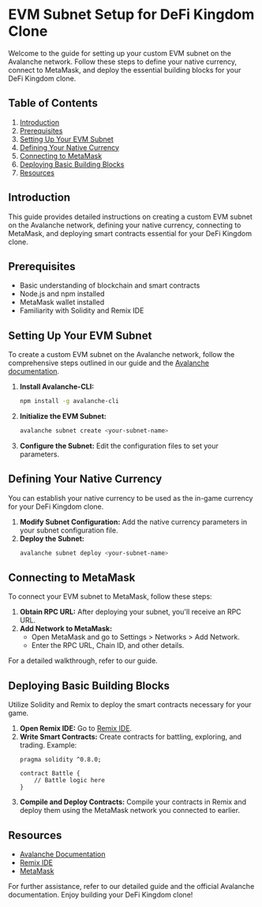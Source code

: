 # EVM Subnet Setup for DeFi Kingdom Clone

Welcome to the guide for setting up your custom EVM subnet on the Avalanche network. Follow these steps to define your native currency, connect to MetaMask, and deploy the essential building blocks for your DeFi Kingdom clone.

## Table of Contents
1. [Introduction](#introduction)
2. [Prerequisites](#prerequisites)
3. [Setting Up Your EVM Subnet](#setting-up-your-evm-subnet)
4. [Defining Your Native Currency](#defining-your-native-currency)
5. [Connecting to MetaMask](#connecting-to-metamask)
6. [Deploying Basic Building Blocks](#deploying-basic-building-blocks)
7. [Resources](#resources)

## Introduction
This guide provides detailed instructions on creating a custom EVM subnet on the Avalanche network, defining your native currency, connecting to MetaMask, and deploying smart contracts essential for your DeFi Kingdom clone.

## Prerequisites
- Basic understanding of blockchain and smart contracts
- Node.js and npm installed
- MetaMask wallet installed
- Familiarity with Solidity and Remix IDE

## Setting Up Your EVM Subnet
To create a custom EVM subnet on the Avalanche network, follow the comprehensive steps outlined in our guide and the [Avalanche documentation](https://docs.avax.network).

1. **Install Avalanche-CLI:** 
   ```bash
   npm install -g avalanche-cli
   ```
2. **Initialize the EVM Subnet:**
   ```bash
   avalanche subnet create <your-subnet-name>
   ```
3. **Configure the Subnet:**
   Edit the configuration files to set your parameters.

## Defining Your Native Currency
You can establish your native currency to be used as the in-game currency for your DeFi Kingdom clone.

1. **Modify Subnet Configuration:**
   Add the native currency parameters in your subnet configuration file.
2. **Deploy the Subnet:**
   ```bash
   avalanche subnet deploy <your-subnet-name>
   ```

## Connecting to MetaMask
To connect your EVM subnet to MetaMask, follow these steps:

1. **Obtain RPC URL:**
   After deploying your subnet, you'll receive an RPC URL.
2. **Add Network to MetaMask:**
   - Open MetaMask and go to Settings > Networks > Add Network.
   - Enter the RPC URL, Chain ID, and other details.

For a detailed walkthrough, refer to our guide.

## Deploying Basic Building Blocks
Utilize Solidity and Remix to deploy the smart contracts necessary for your game.

1. **Open Remix IDE:**
   Go to [Remix IDE](https://remix.ethereum.org/).
2. **Write Smart Contracts:**
   Create contracts for battling, exploring, and trading. Example:
   ```solidity
   pragma solidity ^0.8.0;

   contract Battle {
       // Battle logic here
   }
   ```
3. **Compile and Deploy Contracts:**
   Compile your contracts in Remix and deploy them using the MetaMask network you connected to earlier.

## Resources
- [Avalanche Documentation](https://docs.avax.network)
- [Remix IDE](https://remix.ethereum.org/)
- [MetaMask](https://metamask.io/)

For further assistance, refer to our detailed guide and the official Avalanche documentation. Enjoy building your DeFi Kingdom clone!
